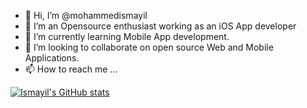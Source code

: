 - 👋 Hi, I’m @mohammedismayil
- 👀 I’m an Opensource enthusiast working as an iOS App developer
- 🌱 I’m currently learning Mobile App development.
- 💞️ I’m looking to collaborate on open source Web and Mobile Applications.
- 📫 How to reach me ...

<!---
mohammedismayil/mohammedismayil is a ✨ special ✨ repository because its `README.md` (this file) appears on your GitHub profile.
You can click the Preview link to take a look at your changes.
--->
[![Ismayil's GitHub stats](https://github-readme-stats.vercel.app/api?username=mohammedismayil)](https://github.com/mohammedismayil/github-readme-stats)
